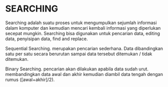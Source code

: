 # SEARCHING

Searching adalah suatu proses untuk mengumpulkan sejumlah informasi dalam komputer dan kemudian mencari kembali informasi yang diperlukan secepat mungkin. Searching bisa digunakan untuk pencarian data, editing data, penyisipan data, find and replace.

Sequential Searching.
merupakan pencarian sederhana. Data dibandingkan satu per satu secara berurutan sampai data tersebut ditemukan / tidak ditemukan.

Binary Searching.
pencarian akan dilakukan apabila data sudah urut. membandingkan data awal dan akhir kemudian diambil data tengah dengan rumus ([awal+akhir]/2).
